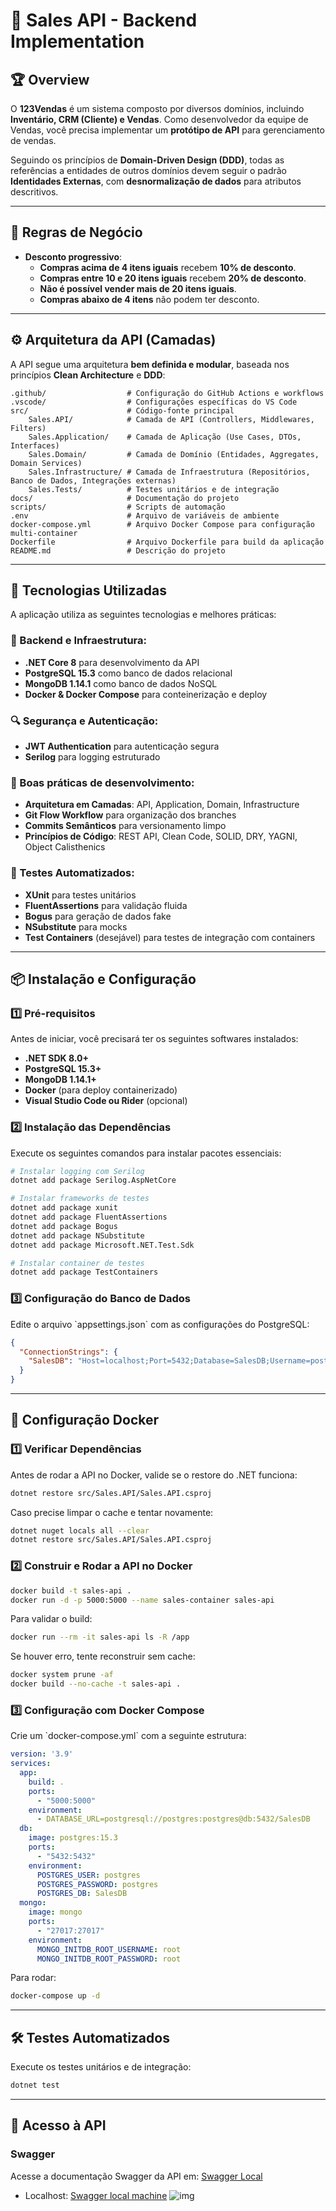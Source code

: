 # 📌 Sales API - Backend Implementation

## 🏆 Overview

O **123Vendas** é um sistema composto por diversos domínios, incluindo **Inventário, CRM (Cliente) e Vendas**. Como desenvolvedor da equipe de Vendas, você precisa implementar um **protótipo de API** para gerenciamento de vendas.

Seguindo os princípios de **Domain-Driven Design (DDD)**, todas as referências a entidades de outros domínios devem seguir o padrão **Identidades Externas**, com **desnormalização de dados** para atributos descritivos.

---

## 🎯 Regras de Negócio

- **Desconto progressivo**:
  - **Compras acima de 4 itens iguais** recebem **10% de desconto**.
  - **Compras entre 10 e 20 itens iguais** recebem **20% de desconto**.
  - **Não é possível vender mais de 20 itens iguais**.
  - **Compras abaixo de 4 itens** não podem ter desconto.

---

## ⚙️ Arquitetura da API (Camadas)

A API segue uma arquitetura **bem definida e modular**, baseada nos princípios **Clean Architecture** e **DDD**:

```plaintext
.github/                  # Configuração do GitHub Actions e workflows
.vscode/                  # Configurações específicas do VS Code
src/                      # Código-fonte principal
    Sales.API/            # Camada de API (Controllers, Middlewares, Filters)
    Sales.Application/    # Camada de Aplicação (Use Cases, DTOs, Interfaces)
    Sales.Domain/         # Camada de Domínio (Entidades, Aggregates, Domain Services)
    Sales.Infrastructure/ # Camada de Infraestrutura (Repositórios, Banco de Dados, Integrações externas)
    Sales.Tests/          # Testes unitários e de integração
docs/                     # Documentação do projeto
scripts/                  # Scripts de automação
.env                      # Arquivo de variáveis de ambiente
docker-compose.yml        # Arquivo Docker Compose para configuração multi-container
Dockerfile                # Arquivo Dockerfile para build da aplicação
README.md                 # Descrição do projeto
```

---

## 🚀 Tecnologias Utilizadas

A aplicação utiliza as seguintes tecnologias e melhores práticas:

### 📌 Backend e Infraestrutura:
- **.NET Core 8** para desenvolvimento da API
- **PostgreSQL 15.3** como banco de dados relacional
- **MongoDB 1.14.1** como banco de dados NoSQL
- **Docker & Docker Compose** para conteinerização e deploy

### 🔍 Segurança e Autenticação:
- **JWT Authentication** para autenticação segura
- **Serilog** para logging estruturado

### 📌 Boas práticas de desenvolvimento:
- **Arquitetura em Camadas**: API, Application, Domain, Infrastructure
- **Git Flow Workflow** para organização dos branches
- **Commits Semânticos** para versionamento limpo
- **Princípios de Código**: REST API, Clean Code, SOLID, DRY, YAGNI, Object Calisthenics

### 🧪 Testes Automatizados:
- **XUnit** para testes unitários
- **FluentAssertions** para validação fluida
- **Bogus** para geração de dados fake
- **NSubstitute** para mocks
- **Test Containers** (desejável) para testes de integração com containers

---

## 📦 Instalação e Configuração

### 1️⃣ **Pré-requisitos**
Antes de iniciar, você precisará ter os seguintes softwares instalados:

- **.NET SDK 8.0+**
- **PostgreSQL 15.3+**
- **MongoDB 1.14.1+**
- **Docker** (para deploy containerizado)
- **Visual Studio Code ou Rider** (opcional)

### 2️⃣ **Instalação das Dependências**
Execute os seguintes comandos para instalar pacotes essenciais:

```sh
# Instalar logging com Serilog
dotnet add package Serilog.AspNetCore

# Instalar frameworks de testes
dotnet add package xunit
dotnet add package FluentAssertions
dotnet add package Bogus
dotnet add package NSubstitute
dotnet add package Microsoft.NET.Test.Sdk

# Instalar container de testes
dotnet add package TestContainers
```

### 3️⃣ **Configuração do Banco de Dados**
Edite o arquivo \`appsettings.json\` com as configurações do PostgreSQL:

```json
{
  "ConnectionStrings": {
    "SalesDB": "Host=localhost;Port=5432;Database=SalesDB;Username=postgres;Password=postgres;"
  }
}
```

---

## 🐳 Configuração Docker

### **1️⃣ Verificar Dependências**
Antes de rodar a API no Docker, valide se o restore do .NET funciona:

```sh
dotnet restore src/Sales.API/Sales.API.csproj
```

Caso precise limpar o cache e tentar novamente:

```sh
dotnet nuget locals all --clear
dotnet restore src/Sales.API/Sales.API.csproj
```

### **2️⃣ Construir e Rodar a API no Docker**
```sh
docker build -t sales-api .
docker run -d -p 5000:5000 --name sales-container sales-api
```

Para validar o build:
```sh
docker run --rm -it sales-api ls -R /app
```

Se houver erro, tente reconstruir sem cache:
```sh
docker system prune -af
docker build --no-cache -t sales-api .
```

### **3️⃣ Configuração com Docker Compose**
Crie um \`docker-compose.yml\` com a seguinte estrutura:

```yaml
version: '3.9'
services:
  app:
    build: .
    ports:
      - "5000:5000"
    environment:
      - DATABASE_URL=postgresql://postgres:postgres@db:5432/SalesDB
  db:
    image: postgres:15.3
    ports:
      - "5432:5432"
    environment:
      POSTGRES_USER: postgres
      POSTGRES_PASSWORD: postgres
      POSTGRES_DB: SalesDB
  mongo:
    image: mongo
    ports:
      - "27017:27017"
    environment:
      MONGO_INITDB_ROOT_USERNAME: root
      MONGO_INITDB_ROOT_PASSWORD: root
```

Para rodar:
```sh
docker-compose up -d
```

---

## 🛠️ Testes Automatizados

Execute os testes unitários e de integração:
```sh
dotnet test
```

---

## 🔗 Acesso à API

### **Swagger**
Acesse a documentação Swagger da API em:
[Swagger Local](http://localhost:5000/index.html)

- Localhost: [Swagger local machine](http://localhost:8080/swagger-ui/index.html)
  ![img](docs/__img/img.png)